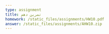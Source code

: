 ```yaml
---
type: assignment
title: تمرین دهم
homework: /static_files/assignments/HW10.pdf
answer: /static_files/assignments/AHW10.zip
---
```

